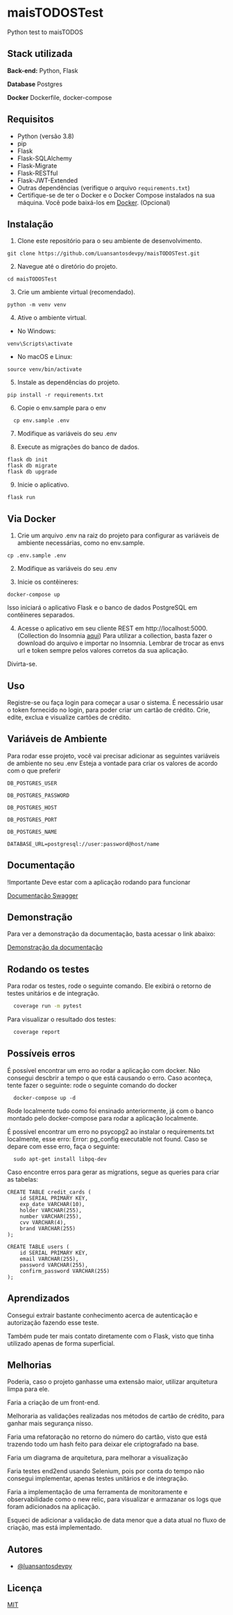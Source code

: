 # maisTODOSTest
Python test to maisTODOS


## Stack utilizada

**Back-end:** Python, Flask

**Database** Postgres

**Docker** Dockerfile, docker-compose

## Requisitos

- Python (versão 3.8)
- pip
- Flask
- Flask-SQLAlchemy
- Flask-Migrate
- Flask-RESTful
- Flask-JWT-Extended
- Outras dependências (verifique o arquivo `requirements.txt`)
- Certifique-se de ter o Docker e o Docker Compose instalados na sua máquina. Você pode baixá-los em [Docker](https://www.docker.com/get-started). (Opcional)

## Instalação

1. Clone este repositório para o seu ambiente de desenvolvimento.

```shell
git clone https://github.com/Luansantosdevpy/maisTODOSTest.git
```

2. Navegue até o diretório do projeto.
```shell
cd maisTODOSTest
```

3. Crie um ambiente virtual (recomendado).
```shell
python -m venv venv
```

4. Ative o ambiente virtual.

  - No Windows:
```shell
venv\Scripts\activate
```


  - No macOS e Linux:
```shell
source venv/bin/activate
```

5. Instale as dependências do projeto.
```shell
pip install -r requirements.txt
```

6. Copie o env.sample para o env
```shell
  cp env.sample .env
```

7. Modifique as variáveis do seu .env

8. Execute as migrações do banco de dados.
```shell
flask db init
flask db migrate
flask db upgrade
```

9. Inicie o aplicativo.
```shell
flask run
```

## Via Docker

1. Crie um arquivo .env na raiz do projeto para configurar as variáveis de ambiente necessárias, como no env.sample.
```shell
cp .env.sample .env
```

2. Modifique as variáveis do seu .env

3. Inicie os contêineres:
```shell
docker-compose up
```
Isso iniciará o aplicativo Flask e o banco de dados PostgreSQL em contêineres separados.

4. Acesse o aplicativo em seu cliente REST em http://localhost:5000. (Collection do Insomnia [aqui](/collection/todos.json))
Para utilizar a collection, basta fazer o download do arquivo e importar no Insomnia. Lembrar de trocar as envs url e token sempre pelos valores corretos da sua aplicação.

Divirta-se.

## Uso
Registre-se ou faça login para começar a usar o sistema.
É necessário usar o token fornecido no login, para poder criar um cartão de crédito.
Crie, edite, exclua e visualize cartões de crédito.



## Variáveis de Ambiente

Para rodar esse projeto, você vai precisar adicionar as seguintes variáveis de ambiente no seu .env
Esteja a vontade para criar os valores de acordo com o que preferir

`DB_POSTGRES_USER`

`DB_POSTGRES_PASSWORD`

`DB_POSTGRES_HOST`

`DB_POSTGRES_PORT`

`DB_POSTGRES_NAME`

`DATABASE_URL=postgresql://user:password@host/name`
## Documentação
!Importante Deve estar com a aplicação rodando para funcionar

[Documentação Swagger](http://localhost:5000/api/docs)


## Demonstração
Para ver a demonstração da documentação, basta acessar o link abaixo:

[Demonstração da documentação](https://www.youtube.com/watch?v=4U_yC0YXfks)


## Rodando os testes

Para rodar os testes, rode o seguinte comando. Ele exibirá o retorno de testes unitários e de integração.

```bash
  coverage run -m pytest
```
Para visualizar o resultado dos testes:

```bash
  coverage report
```

## Possíveis erros
É possível encontrar um erro ao rodar a aplicação com docker. Não consegui descbrir a tempo o que está causando o erro. Caso aconteça, tente fazer o seguinte:
rode o seguinte comando do docker
```shell
  docker-compose up -d
```
Rode localmente tudo como foi ensinado anteriormente, já com o banco montado pelo docker-compose para rodar a aplicação localmente.

É possível encontrar um erro no psycopg2 ao instalar o requirements.txt localmente, esse erro: Error: pg_config executable not found.
Caso se depare com esse erro, faça o seguinte:
```shell
  sudo apt-get install libpq-dev
```

Caso encontre erros para gerar as migrations, segue as queries para criar as tabelas:
```shell
CREATE TABLE credit_cards (
    id SERIAL PRIMARY KEY,
    exp_date VARCHAR(10),
    holder VARCHAR(255),
    number VARCHAR(255),
    cvv VARCHAR(4),
    brand VARCHAR(255)
);

CREATE TABLE users (
    id SERIAL PRIMARY KEY,
    email VARCHAR(255),
    password VARCHAR(255),
    confirm_password VARCHAR(255)
);
```


## Aprendizados

Consegui extrair bastante conhecimento acerca de autenticação e autorização fazendo esse teste.

Também pude ter mais contato diretamente com o Flask, visto que tinha utilizado apenas de forma superficial.


## Melhorias

Poderia, caso o projeto ganhasse uma extensão maior, utilizar arquitetura limpa para ele.

Faria a criação de um front-end.

Melhoraria as validações realizadas nos métodos de cartão de crédito, para ganhar mais segurança nisso.

Faria uma refatoração no retorno do número do cartão, visto que está trazendo todo um hash feito para deixar ele criptografado na base.

Faria um diagrama de arquitetura, para melhorar a visualização

Faria testes end2end usando Selenium, pois por conta do tempo não consegui implementar, apenas testes unitários e de integração.

Faria a implementação de uma ferramenta de monitoramente e observabilidade como o new relic, para visualizar e armazanar os logs que foram adicionados na aplicação.

Esqueci de adicionar a validação de data menor que a data atual no fluxo de criação, mas está implementado.


## Autores

- [@luansantosdevpy](https://www.github.com/luansantosdevpy)


## Licença

[MIT](https://choosealicense.com/licenses/mit/)

